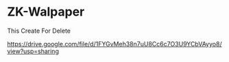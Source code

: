 # ZK-Walpaper
This Create For Delete

https://drive.google.com/file/d/1FYGvMeh38n7uU8Cc6c7O3U9YCbVAyyo8/view?usp=sharing
